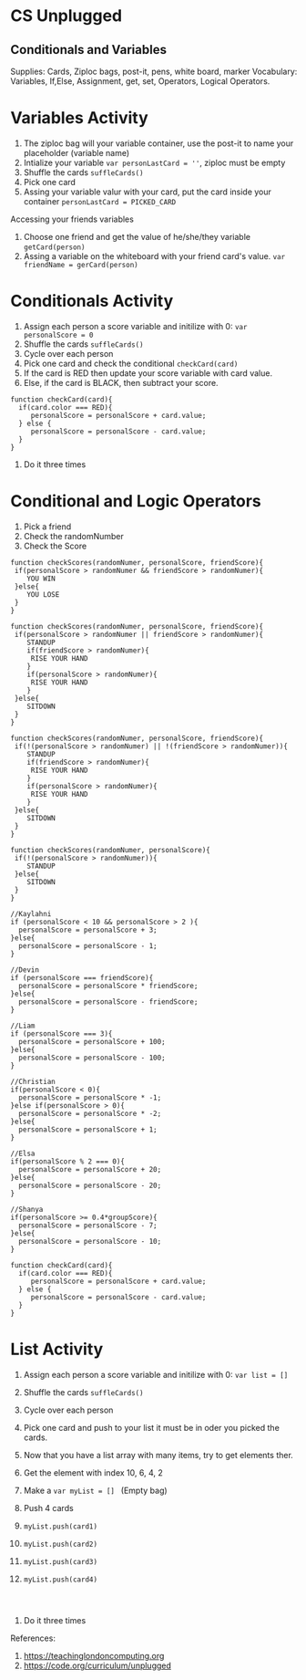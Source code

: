 # CS Unplugged 
## Conditionals and Variables

Supplies: Cards, Ziploc bags, post-it, pens, white board, marker
Vocabulary: Variables, If,Else, Assignment, get, set, Operators, Logical Operators.


# Variables Activity

1. The ziploc bag will your variable container, use the post-it to name your placeholder (variable name)
1. Intialize your variable `var personLastCard = ''`, ziploc must be empty
1. Shuffle the cards `suffleCards()`
1. Pick one card
1. Assing your variable valur with your card, put the card inside your container `personLastCard = PICKED_CARD`

Accessing your friends variables 

1. Choose one friend and get the value of he/she/they variable `getCard(person)`
1. Assing a variable on the whiteboard with your friend card's value. `var friendName = gerCard(person)`


# Conditionals Activity

1. Assign each person a score variable and initilize with 0: `var personalScore = 0`
1. Shuffle the cards `suffleCards()`
1. Cycle over each person 
1. Pick one card and check the conditional `checkCard(card)`
1. If the card is RED then update your score variable with card value.
1. Else, if the card is BLACK, then subtract your score.

```
function checkCard(card){
  if(card.color === RED){
     personalScore = personalScore + card.value;
  } else {
     personalScore = personalScore - card.value;
  }
}
```

1. Do it three times


# Conditional and Logic Operators


1. Pick a friend
1. Check the randomNumber
1. Check the Score
```
function checkScores(randomNumer, personalScore, friendScore){
 if(personalScore > randomNumer && friendScore > randomNumer){
    YOU WIN
 }else{
    YOU LOSE 
 }
}
```



```
function checkScores(randomNumer, personalScore, friendScore){
 if(personalScore > randomNumer || friendScore > randomNumer){
    STANDUP
    if(friendScore > randomNumer){
     RISE YOUR HAND
    }
    if(personalScore > randomNumer){
     RISE YOUR HAND
    }
 }else{
    SITDOWN
 }
}
```

```
function checkScores(randomNumer, personalScore, friendScore){
 if(!(personalScore > randomNumer) || !(friendScore > randomNumer)){
    STANDUP
    if(friendScore > randomNumer){
     RISE YOUR HAND
    }
    if(personalScore > randomNumer){
     RISE YOUR HAND
    }
 }else{
    SITDOWN
 }
}
```

```
function checkScores(randomNumer, personalScore){
 if(!(personalScore > randomNumer)){
    STANDUP
 }else{
    SITDOWN
 }
}
```

```
//Kaylahni
if (personalScore < 10 && personalScore > 2 ){
  personalScore = personalScore + 3;
}else{
  personalScore = personalScore - 1;
}

//Devin
if (personalScore === friendScore){
  personalScore = personalScore * friendScore;
}else{
  personalScore = personalScore - friendScore;
}

//Liam
if (personalScore === 3){
  personalScore = personalScore + 100;
}else{
  personalScore = personalScore - 100;
}

//Christian
if(personalScore < 0){
  personalScore = personalScore * -1;
}else if(personalScore > 0){
  personalScore = personalScore * -2;
}else{
  personalScore = personalScore + 1;
}

//Elsa
if(personalScore % 2 === 0){
  personalScore = personalScore + 20;
}else{
  personalScore = personalScore - 20;
}

//Shanya
if(personalScore >= 0.4*groupScore){
  personalScore = personalScore - 7;
}else{
  personalScore = personalScore - 10;
}

```

```
function checkCard(card){
  if(card.color === RED){
     personalScore = personalScore + card.value;
  } else {
     personalScore = personalScore - card.value;
  }
}
```


# List Activity

1. Assign each person a score variable and initilize with 0: `var list = []`
1. Shuffle the cards `suffleCards()`
1. Cycle over each person 
1. Pick one card and push to your list it must be in oder you picked the cards.
1. Now that you have a list array with many items, try to get elements ther.
1. Get the element with index 10, 6, 4, 2


1. Make a `var myList = [] ` (Empty bag)
1. Push 4 cards
1. `myList.push(card1)`
1. `myList.push(card2)`
1. `myList.push(card3)`
1. `myList.push(card4)`

```js




```








1. Do it three times


References:

1. https://teachinglondoncomputing.org
1. https://code.org/curriculum/unplugged


